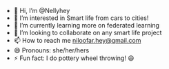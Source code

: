 - 👋 Hi, I’m @Nellyhey
- 👀 I’m interested in Smart life from cars to cities!
- 🌱 I’m currently learning more on federated learning
- 💞️ I’m looking to collaborate on any smart life project
- 📫 How to reach me niloofar.hey@gmail.com
- 😄 Pronouns: she/her/hers 
- ⚡ Fun fact: I do pottery wheel throwing! 😄

